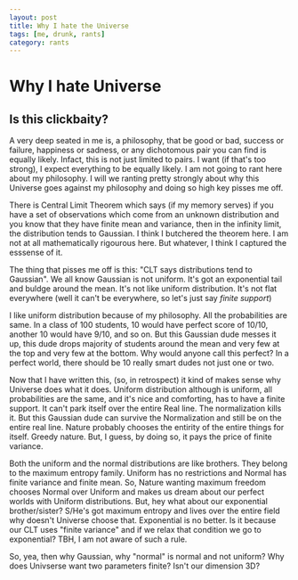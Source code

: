 ```yaml
---
layout: post
title: Why I hate the Universe
tags: [me, drunk, rants]
category: rants
---
```


# Why I hate Universe
## Is this clickbaity?

A very deep seated in me is, a philosophy, that be good or bad, success or failure, happiness or sadness, or any dichotomous pair you can find is equally likely.
Infact, this is not just limited to pairs. I want (if that's too strong), I expect everything to be equally likely. 
I am not going to rant here about my philosophy. I will we ranting pretty strongly about why this Universe goes against my philosophy and doing so high key pisses me off. 

There is Central Limit Theorem which says (if my memory serves) if you have a set of observations which come from an unknown distribution and you know that they have finite mean and variance, then in the infinity limit, the distribution tends to Gaussian. I think I butchered the theorem here. I am not at all mathematically rigourous here. But whatever, I think I captured the esssense of it. 

The thing that pisses me off is this: "CLT says distributions tend to Gaussian". We all know Gaussian is not uniform. It's got an exponential tail and buldge around the mean. It's not like uniform distribution. It's not flat everywhere (well it can't be everywhere, so let's just say *finite support*)

I like uniform distribution because of my philosophy. All the probabilities are same. In a class of 100 students, 10 would have perfect score of 10/10, another 10 would have 9/10, and so on. But this Gaussian dude messes it up, this dude drops majority of students around the mean and very few at the top and very few at the bottom. Why would anyone call this perfect?
In a perfect world, there should be 10 really smart dudes not just one or two. 

Now that I have written this, (so, in retrospect) it kind of makes sense why Universe does what it does. Uniform distribution although is uniform, all probabilities are the same, and it's nice and comforting, has to have a finite support. It can't park itself over the entire Real line. The normalization kills it. But this Gaussian dude can survive the Normalization and still be on the entire real line. Nature probably chooses the entirity of the entire things for itself. Greedy nature. But, I guess, by doing so, it pays the price of finite variance. 

Both the uniform and the normal distributions are like brothers. They belong to the maximum entropy family. Uniform has no restrictions and Normal has finite variance and finite mean. So, Nature wanting maximum freedom chooses Normal over Uniform and makes us dream about our perfect worlds with Uniform distributions. But, hey what about our exponential brother/sister? S/He's got maximum entropy and lives over the entire field why doesn't Universe choose that. Exponential is no better. Is it because our CLT uses "finite variance" and if we relax that condition we go to exponential? TBH, I am not aware of such a rule.

So, yea, then why Gaussian, why "normal" is normal and not uniform? Why does Univserse want two parameters finite? Isn't our dimension 3D?


